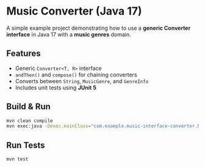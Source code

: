 # Music Converter (Java 17)
A simple example project demonstrating how to use a **generic Converter interface** in Java 17 with a **music genres** domain.

## Features
- Generic `Converter<T, R>` interface
- `andThen()` and `compose()` for chaining converters
- Converts between `String`, `MusicGenre`, and `GenreInfo`
- Includes unit tests using **JUnit 5**

## Build & Run
```bash
mvn clean compile
mvn exec:java -Dexec.mainClass="com.example.music-interface-converter.Main"
```

## Run Tests
```bash
mvn test
```